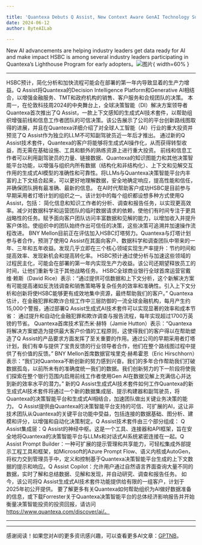```yaml
---

title: 'Quantexa Debuts Q Assist, New Context Aware GenAI Technology Suite'
date: 2024-06-12
author: ByteAILab

---
```


New AI advancements are helping industry leaders get data ready for AI and make impact
HSBC is among several industry leaders participating in Quantexa’s Lighthouse Program for early adopters。![图片](https://ai-techpark.com/wp-content/uploads/2024/06/Quantexa-960x540.jpg){ width=60% }

---
HSBC预计，简化分析和加快流程可能会在部署的第一年内导致显着的生产力增益。Q Assist将Quantexa的Decision Intelligence Platform和Generative AI相结合，以增强金融服务、TMT和政府机构的销售、客户服务和合规团队的决策。
本周一，在伦敦科技周2024的中央舞台上，全球决策智能（DI）解决方案领导者Quantexa首次推出了Q Assist，一款上下文感知的生成式AI技术套件，以帮助组织增强前线和信息工作者团队的可信决策。该公告展示了公司的平台创新路线图取得的进展，并且在Quantexa详细介绍了对全球人工智能（AI）行业的重大投资并预览了Q Assist作为独立的LLM不可知副驾驶员近一年后才推出。
通过新的Q Assist技术套件，Quantexa的客户将能够将生成式AI操作化，从而获得转型收益，而无需在基础设施、工具和额外的熟练资源上进行重大投资。
前线和信息工作者可以利用副驾驶员的力量、链接数据、Quantexa的知识图能力和其他决策智能平台功能，以增强与组织内所有数据（结构化和非结构化）、上下文和见解交互作用的生成式AI模型的准确性和可靠性。将LLMs与Quantexa决策智能平台内丰富的上下文结合起来，可以更好地理解数据，安全地确定响应，提高性能和信任，并确保团队拥有最准确、最新的信息。
在AI时代帮助客户成功HSBC是目前参与早期采用者灯塔计划的组织之一。该计划中的每个组织都设想多种方式使用Q Assist，包括：
简化信息和知识工作者的分析、调查和报告任务，以实现更高效率。减少对数据科学和运营团队的临时数据请求的依赖，使他们有时间专注于更具战略性的任务。赋予面向客户团队访问丰富数据和见解的能力，以增加收入并提升客户体验。使组织中的团队始终作出可信任的决策，这些决策可追溯并加速操作流程改进。
BNY Mellon目前正在评估加入HSBC灯塔努力。Quantexa与灯塔计划参与者合作，预测了使用Q Assist在其面向客户、数据科学和调查团队中带来的一年、三年和五年收益。发现几乎立即在三个核心领域实现生产率提升：节约时间和提高效率、发现新机会和提高转化率。
HSBC预计通过使分析与加速这些领域的过程民主化，可能会在部署的第一年内实现生产力收益。该公司还期望释放员工的时间，让他们重新专注于其他战略任务。
HSBC全球商业银行全球首席运营官戴维·赖斯（David Rice）表示：“通过提供可信数据和上下文分析，这个新解决方案有可能提高诸如反洗钱调查和销售策略等复杂任务的效率和准确性。引入上下文分析和创新将使HSBC能够更有成效地集中资源，最终帮助我们的客户。”
Quantexa估计，在金融犯罪和欺诈合规工作中三层防御的一流全球金融机构，每月产生约15,000个警报，通过部署Q Assist生成式AI技术套件可以实现显著的效率和成本节省：
通过提升和自动化金融犯罪和欺诈调查与报告流程，每年实现超过1700万英镑的节省。
Quantexa首席技术官杰米·赫特（Jamie Hutton）表示：“Quantexa将解决方案塑造为提供最大客户价值的工程原则，这使得我们的客户得以在帮助塑造了Q Assist的产品要求方面发挥了至关重要的作用。通过公司的早期采用者灯塔计划，我们有幸与提供了宝贵反馈的行业领导者合作，他们在整个路线图过程中提供了有价值的反馈。”
BNY Mellon首席数据官埃里克·赫希霍恩（Eric Hirschhorn）表示：“我们对Quantexa不断创新的努力感到兴奋。我们的多年合作帮助我们打破数据孤岛，以前所未有的准确度统一我们的数据。我们创新努力的下一阶段将使我们探索在整个银行范围内启用前线工作者使用Gen AI在数据见解上充满信心并达到新的效率水平的潜力。”
新的Q Assist生成式AI技术套件如何工作Quantexa的新生成式AI技术套件将通过一个新的数据集成层、提示构建器和副驾驶员，将Quantexa的决策智能平台和生成式AI相结合，加速团队做出关键业务决策的能力。
Q Assist提供由Quantexa的决策智能平台支持的可信、可扩展的AI，这让非技术团队从Quantexa的关键平台功能中受益，包括连接的数据基础、图分析、建模和评分，以增强和自动化决策制定。Q Assist技术套件由三个部分组成：
Q Assist集成层：Q Assist的神经中枢。这是一个工具、连接器和API框架，旨在安全地将Quantexa的决策智能平台与LLMs和对话式AI系统紧密连接在一起。Q Assist Prompt Builder：一种可扩展的提示管理和共享能力，可轻松集成外部提示工程工具和框架，如Microsoft的Azure Prompt Flow、语义内核或AutoGen，将权力交到管理员手中，定义和控制基于Quantexa决策智能平台生成的上下文数据的提示和响应。Q Assist Copilot：允许用户通过自然语言界面查询大量不同的数据，实时了解和总结数据、见解和发现，并自动研究、调查和报告任务。
如今，该公司将Q Assist生成式AI技术套件功能提供给有限的一组客户，计划于2025年初公开提供。
要了解更多有关Quantexa如何帮助组织为AI做好数据准备的信息，或下载Forrester关于Quantexa决策智能平台的总体经济影响报告并开始衡量决策智能投资的投资回报，请访问 https://www.quantexa.com/discover/ai/。

---
---
感谢阅读！如果您对AI的更多资讯感兴趣，可以查看更多AI文章：[GPTNB](https://gptnb.com)。